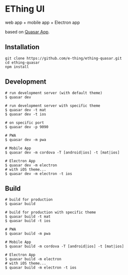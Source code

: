 # EThing UI


web app + mobile app + Electron app

based on [Quasar App](https://quasar-framework.org/).

## Installation

```
git clone https://github.com/e-thing/ething-quasar.git
cd ething-quasar
npm install
```

## Development

```
# run development server (with default theme)
$ quasar dev

# run development server with specific theme
$ quasar dev -t mat
$ quasar dev -t ios

# on specific port
$ quasar dev -p 9090

# PWA
$ quasar dev -m pwa

# Mobile App
$ quasar dev -m cordova -T [android|ios] -t [mat|ios]

# Electron App
$ quasar dev -m electron
# with iOS theme...
$ quasar dev -m electron -t ios
```

## Build

```
# build for production
$ quasar build

# build for production with specific theme
$ quasar build -t mat
$ quasar build -t ios

# PWA
$ quasar build -m pwa

# Mobile App
$ quasar build -m cordova -T [android|ios] -t [mat|ios]

# Electron App
$ quasar build -m electron
# with iOS theme...
$ quasar build -m electron -t ios
```
